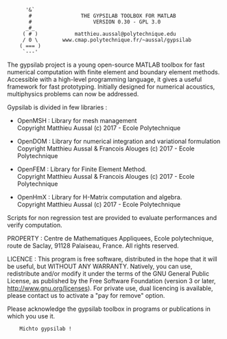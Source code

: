 
          '&`
           #                THE GYPSILAB TOOLBOX FOR MATLAB
           #                    VERSION 0.30 - GPL 3.0
          _#_             
         ( # )            matthieu.aussal@polytechnique.edu
         / 0 \        www.cmap.polytechnique.fr/~aussal/gypsilab
        ( === )
         `---'

   The gypsilab project is a young open-source MATLAB toolbox for fast
numerical computation with finite element and boundary element methods.
Accessible with a high-level programming language, it gives a useful
framework for fast prototyping. Initially designed for numerical acoustics,
multiphysics problems can now be addressed.

   Gypsilab is divided in few libraries :  
 
 - OpenMSH : Library for mesh management  
Copyright Matthieu Aussal (c) 2017 - Ecole Polytechnique  

 - OpenDOM : Library for numerical integration and variational formulation  
Copyright Matthieu Aussal & Francois Alouges (c) 2017 - Ecole Polytechnique  

 - OpenFEM : Library for Finite Element Method.  
Copyright Matthieu Aussal & Francois Alouges (c) 2017 - Ecole Polytechnique  
 
 - OpenHmX : Library for H-Matrix computation and algebra.  
Copyright Matthieu Aussal (c) 2017 - Ecole Polytechnique  
 
Scripts for non regression test are provided to evaluate performances 
and verify computation.
          

PROPERTY : Centre de Mathematiques Appliquees, Ecole polytechnique,
route de Saclay, 91128 Palaiseau, France. All rights reserved.

LICENCE : This program is free software, distributed in the hope that
it will be useful, but WITHOUT ANY WARRANTY. Natively, you can use,
redistribute and/or modify it under the terms of the GNU General Public
License, as published by the Free Software Foundation (version 3 or
later, http://www.gnu.org/licenses). For private use, dual licencing
is available, please contact us to activate a "pay for remove" option. 

Please acknowledge the gypsilab toolbox in programs or publications in
which you use it.

        Michto gypsilab !

